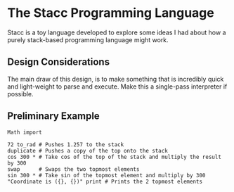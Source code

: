 # The Stacc Programming Language
Stacc is a toy language developed to explore some ideas I had about how a purely stack-based programming language might work.

## Design Considerations
The main draw of this design, is to make something that is incredibly quick and light-weight to parse and execute. 
Make this a single-pass interpreter if possible.

## Preliminary Example 
```
Math import

72 to_rad # Pushes 1.257 to the stack
duplicate # Pushes a copy of the top onto the stack
cos 300 * # Take cos of the top of the stack and multiply the result by 300
swap      # Swaps the two topmost elements
sin 300 * # Take sin of the topmost element and multiply by 300
"Coordinate is ({}, {})" print # Prints the 2 topmost elements
```